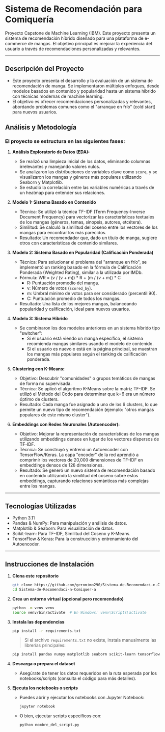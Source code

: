 # Sistema de Recomendación para Comiquería

Proyecto Capstone de Machine Learning (IBM). Este proyecto presenta un sistema de recomendación híbrido diseñado para una plataforma de e-commerce de mangas. El objetivo principal es mejorar la experiencia del usuario a través de recomendaciones personalizadas y relevantes.

---

## Descripción del Proyecto

- Este proyecto presenta el desarrollo y la evaluación de un sistema de recomendación de manga. Se implementaron múltiples enfoques, desde modelos basados en contenido y popularidad hasta un sistema híbrido con técnicas modernas de machine learning.
- El objetivo es ofrecer recomendaciones personalizadas y relevantes, abordando problemas comunes como el "arranque en frío" (cold start) para nuevos usuarios.

## Análisis y Metodología

### El proyecto se estructura en las siguientes fases:

1. **Análisis Exploratorio de Datos (EDA):**
   - Se realizó una limpieza inicial de los datos, eliminando columnas irrelevantes y manejando valores nulos.
   - Se analizaron las distribuciones de variables clave como `score`, y se visualizaron los mangas y géneros más populares utilizando Seaborn y Matplotlib.
   - Se estudió la correlación entre las variables numéricas a través de un heatmap para entender sus relaciones.

2. **Modelo 1: Sistema Basado en Contenido**
   - Técnica: Se utilizó la técnica TF-IDF (Term Frequency-Inverse Document Frequency) para vectorizar las características textuales de los mangas (géneros, temas, sinopsis, autores, etcétera).
   - Similitud: Se calculó la similitud del coseno entre los vectores de los mangas para encontrar los más parecidos.
   - Resultado: Un recomendador que, dado un título de manga, sugiere otros con características de contenido similares.

3. **Modelo 2: Sistema Basado en Popularidad (Calificación Ponderada)**
   - Técnica: Para solucionar el problema del "arranque en frío", se implementó un ranking basado en la fórmula de Calificación Ponderada (Weighted Rating), similar a la utilizada por IMDb.
   - Fórmula: WR = (v / (v + m)) * R + (m / (v + m)) * C
      - R: Puntuación promedio del manga.
      - v: Número de votos (`scored_by`).
      - m: Umbral mínimo de votos para ser considerado (percentil 90).
      - C: Puntuación promedio de todos los mangas.
   - Resultado: Una lista de los mejores mangas, balanceando popularidad y calificación, ideal para nuevos usuarios.

4. **Modelo 3: Sistema Híbrido**
   - Se combinaron los dos modelos anteriores en un sistema híbrido tipo "switcher":
     - Si el usuario está viendo un manga específico, el sistema recomienda mangas similares usando el modelo de contenido.
     - Si el usuario es nuevo o está en la página principal, se muestran los mangas más populares según el ranking de calificación ponderada.

5. **Clustering con K-Means:**
   - Objetivo: Descubrir "comunidades" o grupos temáticos de mangas de forma no supervisada.
   - Técnica: Se aplicó el algoritmo K-Means sobre la matriz TF-IDF. Se utilizó el Método del Codo para determinar que k=6 era un número óptimo de clusters.
   - Resultado: Cada manga fue asignado a uno de los 6 clusters, lo que permite un nuevo tipo de recomendación (ejemplo: "otros mangas populares de este mismo cluster").

6. **Embeddings con Redes Neuronales (Autoencoder):**
   - Objetivo: Mejorar la representación de características de los mangas utilizando embeddings densos en lugar de los vectores dispersos de TF-IDF.
   - Técnica: Se construyó y entrenó un Autoencoder con TensorFlow/Keras. La capa "encoder" de la red aprendió a comprimir los vectores de 20,000 dimensiones de TF-IDF en embeddings densos de 128 dimensiones.
   - Resultado: Se generó un nuevo sistema de recomendación basado en contenido utilizando la similitud del coseno sobre estos embeddings, capturando relaciones semánticas más complejas entre los mangas.

---

## Tecnologías Utilizadas

- Python 3.11
- Pandas & NumPy: Para manipulación y análisis de datos.
- Matplotlib & Seaborn: Para visualización de datos.
- Scikit-learn: Para TF-IDF, Similitud del Coseno y K-Means.
- TensorFlow & Keras: Para la construcción y entrenamiento del Autoencoder.

---

## Instrucciones de Instalación

1. **Clona este repositorio**
   ```bash
   git clone https://github.com/geronimo290/Sistema-de-Recomendaci-n-Comiquer-a.git
   cd Sistema-de-Recomendaci-n-Comiquer-a
   ```

2. **Crea un entorno virtual (opcional pero recomendado)**
   ```bash
   python -m venv venv
   source venv/bin/activate  # En Windows: venv\Scripts\activate
   ```

3. **Instala las dependencias**
   ```bash
   pip install -r requirements.txt
   ```

   > Si el archivo `requirements.txt` no existe, instala manualmente las librerías principales:
   ```bash
   pip install pandas numpy matplotlib seaborn scikit-learn tensorflow keras
   ```

4. **Descarga o prepara el dataset**
   - Asegúrate de tener los datos requeridos en la ruta esperada por los notebooks/scripts (consulta el código para más detalles).

5. **Ejecuta los notebooks o scripts**
   - Puedes abrir y ejecutar los notebooks con Jupyter Notebook:
     ```bash
     jupyter notebook
     ```
   - O bien, ejecutar scripts específicos con:
     ```bash
     python nombre_del_script.py
     ```
